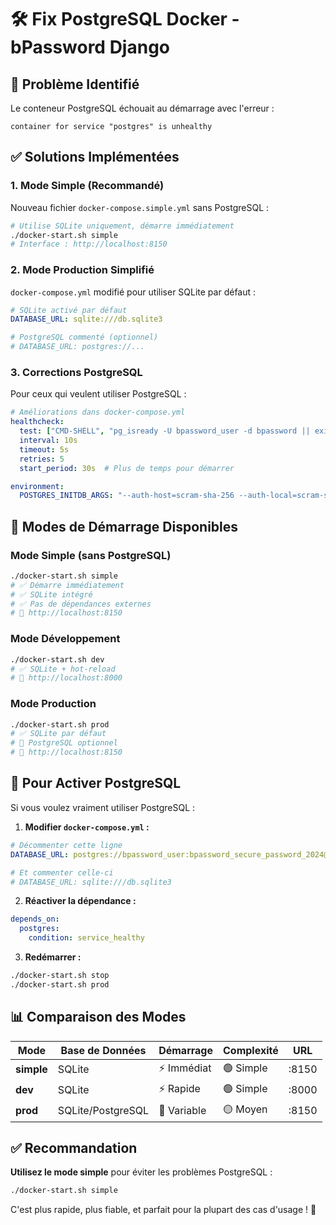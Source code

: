 # 🛠️ Fix PostgreSQL Docker - bPassword Django

## 🚨 Problème Identifié

Le conteneur PostgreSQL échouait au démarrage avec l'erreur :
```
container for service "postgres" is unhealthy
```

## ✅ Solutions Implémentées

### 1. **Mode Simple (Recommandé)**
Nouveau fichier `docker-compose.simple.yml` sans PostgreSQL :

```bash
# Utilise SQLite uniquement, démarre immédiatement
./docker-start.sh simple
# Interface : http://localhost:8150
```

### 2. **Mode Production Simplifié**
`docker-compose.yml` modifié pour utiliser SQLite par défaut :

```yaml
# SQLite activé par défaut
DATABASE_URL: sqlite:///db.sqlite3

# PostgreSQL commenté (optionnel)
# DATABASE_URL: postgres://...
```

### 3. **Corrections PostgreSQL**
Pour ceux qui veulent utiliser PostgreSQL :

```yaml
# Améliorations dans docker-compose.yml
healthcheck:
  test: ["CMD-SHELL", "pg_isready -U bpassword_user -d bpassword || exit 1"]
  interval: 10s
  timeout: 5s
  retries: 5
  start_period: 30s  # Plus de temps pour démarrer

environment:
  POSTGRES_INITDB_ARGS: "--auth-host=scram-sha-256 --auth-local=scram-sha-256"
```

## 🚀 **Modes de Démarrage Disponibles**

### Mode Simple (sans PostgreSQL)
```bash
./docker-start.sh simple
# ✅ Démarre immédiatement
# ✅ SQLite intégré
# ✅ Pas de dépendances externes
# 📱 http://localhost:8150
```

### Mode Développement
```bash
./docker-start.sh dev
# ✅ SQLite + hot-reload
# 📱 http://localhost:8000
```

### Mode Production
```bash
./docker-start.sh prod
# ✅ SQLite par défaut
# 🔄 PostgreSQL optionnel
# 📱 http://localhost:8150
```

## 🔧 **Pour Activer PostgreSQL**

Si vous voulez vraiment utiliser PostgreSQL :

1. **Modifier `docker-compose.yml` :**
```yaml
# Décommenter cette ligne
DATABASE_URL: postgres://bpassword_user:bpassword_secure_password_2024@postgres:5432/bpassword

# Et commenter celle-ci
# DATABASE_URL: sqlite:///db.sqlite3
```

2. **Réactiver la dépendance :**
```yaml
depends_on:
  postgres:
    condition: service_healthy
```

3. **Redémarrer :**
```bash
./docker-start.sh stop
./docker-start.sh prod
```

## 📊 **Comparaison des Modes**

| Mode | Base de Données | Démarrage | Complexité | URL |
|------|----------------|-----------|------------|-----|
| **simple** | SQLite | ⚡ Immédiat | 🟢 Simple | :8150 |
| **dev** | SQLite | ⚡ Rapide | 🟢 Simple | :8000 |
| **prod** | SQLite/PostgreSQL | 🔄 Variable | 🟡 Moyen | :8150 |

## ✅ **Recommandation**

**Utilisez le mode simple** pour éviter les problèmes PostgreSQL :

```bash
./docker-start.sh simple
```

C'est plus rapide, plus fiable, et parfait pour la plupart des cas d'usage ! 🎯